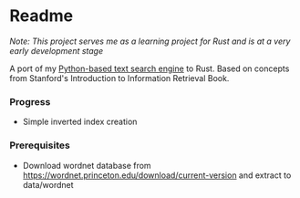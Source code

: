 # Readme
_Note: This project serves me as a learning project for Rust and is at a very early development stage_

A port of my [Python-based text search engine](https://github.com/mdietrichstein/advanced-ir-search_engine) to Rust. Based on concepts from Stanford's Introduction to Information Retrieval Book.

### Progress
* Simple inverted index creation

### Prerequisites
* Download wordnet database from https://wordnet.princeton.edu/download/current-version and extract to data/wordnet
